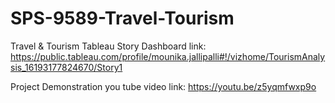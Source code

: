# SPS-9589-Travel-Tourism
Travel &amp; Tourism
Tableau Story Dashboard link: https://public.tableau.com/profile/mounika.jallipalli#!/vizhome/TourismAnalysis_16193177824670/Story1


Project Demonstration you tube video link: https://youtu.be/z5yqmfwxp9o
